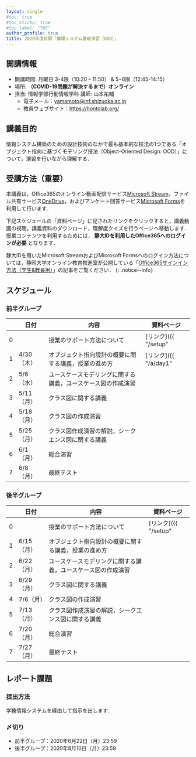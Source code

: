 ```yaml
---
layout: single
#toc: true
#toc_sticky: true
#toc_label: "TOC"
author_profile: true
title: 2020年度前期「情報システム基礎演習（OOD）」
---
```



## 開講情報

* 開講時間: 月曜日 3-4限（10:20 – 11:50） & 5−6限（12:45-14:15）
* 場所: **（COVID-19問題が解決するまで）オンライン**
* 担当: 情報学部行動情報学科 講師: 山本祐輔
  * 電子メール：yamamoto@inf.shizuoka.ac.jp
  * 教員ウェブサイト：https://hontolab.org/


## 講義目的

情報システム構築のための設計技術のなかで最も基本的な技法の1つである「オブジェクト指向に基づくモデリング技法（Object-Oriented Design: OOD）」について，演習を行いながら理解する．


## 受講方法（重要）

本講義は，Office365のオンライン動画配信サービス[Microsoft Stream](https://web.microsoftstream.com/)，ファイル共有サービス[OneDrive](https://onedrive.live.com/)，およびアンケート回答サービス[Microsoft Forms](https://forms.office.com/)を利用して行います．

下記スケジュールの「資料ページ」に記されたリンクをクリックすると，講義動画の視聴，講義資料のダウンロード，理解度クイズを行うページへ移動します．授業コンテンツを利用するためには， **静大IDを利用したOffice365へのログインが必要** となります．

静大IDを用いたMicrosoft StreamおよびMicrosoft Formsへのログイン方法については，静岡大学オンライン教育推進室が公開している「[Office365サインイン方法（学生&教員用）](https://wwp.shizuoka.ac.jp/online-education/office365%e3%82%b5%e3%82%a4%e3%83%b3%e3%82%a4%e3%83%b3%ef%bc%86-ms-stream%e8%a6%96%e8%81%b4%e6%96%b9%e6%b3%95%ef%bc%88%e5%ad%a6%e7%94%9f%e6%95%99%e5%93%a1%e7%94%a8%ef%bc%89/)」の記事をご覧ください．
{: .notice--info}


## スケジュール
### 前半グループ

|    | 日付 | 内容                       | 資料ページ |
| --- | ---- | -------------------------- | ---- |
| 0   | | 授業のサポート方法について   | [リンク]({{ "/setup" | relative_url }})      |
| 1   | 4/30（木） | オブジェクト指向設計の概要に関する講義，授業の進め方   | [リンク]({{ "/a/day1" | relative_url }})      |
| 2   | 5/6（水） | ユースケースモデリングに関する講義，ユースケース図の作成演習   |      |
| 3   | 5/11（月） | クラス図に関する講義   |      |
| 4   | 5/18（月） | クラス図の作成演習  |      |
| 5   | 5/25（月） | クラス図作成演習の解説，シークエンス図に関する講義  |      |
| 6   | 6/1（月） | 総合演習  |      |
| 7   | 6/8（月） | 最終テスト  |      |


### 後半グループ

|    | 日付 | 内容                       | 資料ページ |
| --- | ---- | -------------------------- | ---- |
| 0   | | 授業のサポート方法について   | [リンク]({{ "/setup" | relative_url }})      |
| 1   | 6/15（月） | オブジェクト指向設計の概要に関する講義，授業の進め方   |      |
| 2   | 6/22（月） | ユースケースモデリングに関する講義，ユースケース図の作成演習   |      |
| 3   | 6/29（月） | クラス図に関する講義   |      |
| 4   | 7/6（月） | クラス図の作成演習  |      |
| 5   | 7/13（月） | クラス図作成演習の解説，シークエンス図に関する講義  |      |
| 6   | 7/20（月） | 総合演習  |      |
| 7   | 7/27（月） | 最終テスト  |      |


## レポート課題
### 提出方法

学務情報システムを経由して指示を出します．


### 〆切り

* 前半グループ：2020年6月22日（月）23:59
* 後半グループ：2020年8月10日（月）23:59

